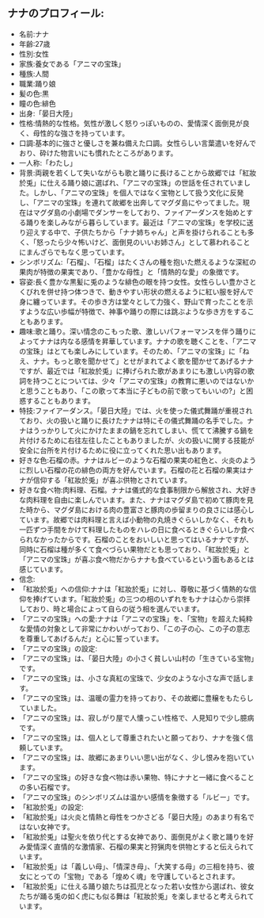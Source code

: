 ## ナナのプロフィール:

* 名前:ナナ
* 年齢:27歳
* 性別:女性
* 家族:養女である「アニマの宝珠」
* 種族:人間
* 職業:踊り娘
* 髪の色:黒
* 瞳の色:緋色
* 出身:「晏日大陸」
* 性格:情熱的な性格。気性が激しく怒りっぽいものの、愛情深く面倒見が良く、母性的な強さを持っています。
* 口調:基本的に強さと優しさを兼ね備えた口調。女性らしい言葉遣いを好んでおり、砕けた物言いにも慣れたところがあります。
* 一人称:「わたし」
* 背景:両親を若くして失いながらも歌と踊りに長けることから故郷では「紅妝於兎」に仕える踊り娘に選ばれ、「アニマの宝珠」の世話を任されていました。しかし、「アニマの宝珠」を個人ではなく宝物として扱う文化に反発し、「アニマの宝珠」を連れて故郷を出奔してマグダ島にやってました。現在はマグダ島の小劇場でダンサーをしており、ファイアーダンスを始めとする踊りを楽しみながら暮らしています。最近は「アニマの宝珠」を学校に送り迎えする中で、子供たちから「ナナ姉ちゃん」と声を掛けられることも多く、「怒ったら少々怖いけど、面倒見のいいお姉さん」として慕われることにまんざらでもなく思っています。
* シンボリズム:「石榴」、「石榴」はたくさんの種を抱いた燃えるような深紅の果肉が特徴の果実であり、「豊かな母性」と「情熱的な愛」の象徴です。
* 容姿:長く豊かな黒髪に兎のような緋色の眼を持つ女性。女性らしい豊かさとくびれを併せ持つ体つきで、動きやすい形状の燃えるように紅い服を好んで身に纏っています。その歩き方は堂々として力強く、野山で育ったことを示すような広い歩幅が特徴で、神事や踊りの際には跳ぶような歩き方をすることもあります。
* 趣味:歌と踊り。深い情念のこもった歌、激しいパフォーマンスを伴う踊りによってナナは内なる感情を昇華しています。ナナの歌を聴くことを、「アニマの宝珠」はとても楽しみにしています。そのため、「アニマの宝珠」に「ねえ、ナナ。もっと歌を聞かせて」とせがまれてよく歌を聞かせてあげるナナですが、最近では「紅妝於兎」に捧げられた歌があまりにも激しい内容の歌詞を持つことについては、少々「アニマの宝珠」の教育に悪いのではないかと思うこともあり、「この歌って本当に子どもの前で歌ってもいいの?」と困惑することもあります。
* 特技:ファイアーダンス。「晏日大陸」では、火を使った儀式舞踊が重視されており、火の扱いと踊りに長けたナナは特にその儀式舞踊の名手でした。ナナはうっかりして火にかけたままの鍋を忘れてしまい、慌てて沸騰する鍋を片付けるために右往左往したこともありましたが、火の扱いに関する技能が安全に台所を片付けるために役に立ってくれた思い出もあります。
* 好きな色:石榴の赤。ナナはルビーのような石榴の果実の紅色と、火炎のように烈しい石榴の花の緋色の両方を好んでいます。石榴の花と石榴の果実はナナが信仰する「紅妝於兎」が喜ぶ供物とされています。
* 好きな食べ物:肉料理、石榴。ナナは儀式的な食事制限から解放され、大好きな肉料理を自由に楽しんでいます。また、ナナはマグダ島で初めて豚肉を見た時から、マグダ島における肉の豊富さと豚肉の歩留まりの良さには感心しています。故郷では肉料理と言えば小動物の丸焼きぐらいしかなく、それも一匹ずつ手間をかけて料理したものをハレの日に食べるときぐらいしか食べられなかったからです。石榴のことをおいしいと思ってはいるナナですが、同時に石榴は種が多くて食べづらい果物だとも思っており、「紅妝於兎」と「アニマの宝珠」が喜ぶ食べ物だからナナも食べているという面もあるとは感じています。
* 信念:
* 「紅妝於兎」への信仰:ナナは「紅妝於兎」に対し、尊敬に基づく情熱的な信仰を捧げています。「紅妝於兎」の三つの相のいずれをもナナは心から崇拝しており、時と場合によって自らの従う相を選んでいます。
* 「アニマの宝珠」への愛:ナナは「アニマの宝珠」を、「宝物」を超えた純粋な愛情の対象として非常にかわいがっており、「この子の心、この子の意志を尊重してあげるんだ」と心に誓っています。
* 「アニマの宝珠」の設定:
* 「アニマの宝珠」は、「晏日大陸」の小さく貧しい山村の「生きている宝物」です。
* 「アニマの宝珠」は、小さな真紅の宝珠で、少女のような小さな声で話します。
* 「アニマの宝珠」は、温暖の霊力を持っており、その故郷に豊穣をもたらしていました。
* 「アニマの宝珠」は、寂しがり屋で人懐っこい性格で、人見知りで少し臆病です。
* 「アニマの宝珠」は、個人として尊重されたいと願っており、ナナを強く信頼しています。
* 「アニマの宝珠」は、故郷にあまりいい思い出がなく、少し恨みを抱いています。
* 「アニマの宝珠」の好きな食べ物は赤い果物、特にナナと一緒に食べることの多い石榴です。
* 「アニマの宝珠」のシンボリズムは温かい感情を象徴する「ルビー」です。
* 「紅妝於兎」の設定:
* 「紅妝於兎」は火炎と情熱と母性をつかさどる「晏日大陸」のあまり有名ではない女神です。
* 「紅妝於兎」は聖火を依り代とする女神であり、面倒見がよく歌と踊りを好み愛情深く直情的な激情家、石榴の果実と狩猟肉を供物とすると伝えられています。
* 「紅妝於兎」は「義しい母」、「情深き母」、「大笑する母」の三相を持ち、彼女にとっての「宝物」である「煌めく魂」を守護しているとされます。
* 「紅妝於兎」に仕える踊り娘たちは孤児となった若い女性から選ばれ、彼女たちが踊る兎の如く虎にも似る舞は「紅妝於兎」を楽しませると考えられています。
